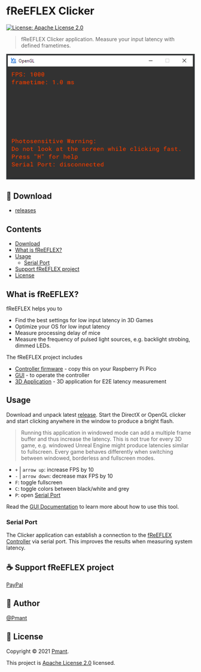 # fReEFLEX Clicker
[![License: Apache License 2.0](https://img.shields.io/badge/License-Apache%20License%202.0-yellow.svg)](LICENSE)

> fReEFLEX Clicker application. Measure your input latency with defined frametimes.

![](doc/window.png?raw=true "Clicker Window")

## 📁 Download
- [releases](https://github.com/fReEFLEX/fReEFLEX-clicker/releases)

## Contents
- [Download](#-download)
- [What is fReEFLEX?](#what-is-freeflex)
- [Usage](#usage)
    - [Serial Port](#serial-port)
- [Support fReEFLEX project](#-support-freeflex-project)
- [License](#-license)

## What is fReEFLEX?
fReEFLEX helps you to 
- Find the best settings for low input latency in 3D Games
- Optimize your OS for low input latency
- Measure processing delay of mice
- Measure the frequency of pulsed light sources, e.g. backlight strobing, dimmed LEDs.

The fReEFLEX project includes
- [Controller firmware](https://github.com/fReEFLEX/fReEFLEX-controller/releases) - copy this on your Raspberry Pi Pico
- [GUI](https://github.com/fReEFLEX/fReEFLEX-GUI/) - to operate the controller
- [3D Application](https://github.com/fReEFLEX/fReEFLEX-clicker/) - 3D application for E2E latency measurement 

## Usage
Download and unpack latest [release](https://github.com/fReEFLEX/fReEFLEX-clicker/releases). 
Start the DirectX or OpenGL clicker and start clicking anywhere in the window to produce a bright flash. 
>Running this application in windowed mode can add a multiple frame buffer and thus increase the latency.
>This is not true for every 3D game, e.g. windowed Unreal Engine might produce latencies similar to fullscreen. 
>Every game behaves differently when switching between windowed, borderless and fullscreen modes.
   
- `+` | `arrow up`: increase FPS by 10 
- `-` | `arrow down`: decrease max FPS by 10 
- `F`: toggle fullscreen
- `C`: toggle colors between black/white and grey
- `P`: open [Serial Port](#serial-port)

Read the [GUI Documentation](https://github.com/fReEFLEX/fReEFLEX-GUI/) to learn more about how to use this tool.

### Serial Port 
The Clicker application can establish a connection to the [fReEFLEX Controller](https://github.com/fReEFLEX/fReEFLEX-controller/) via serial port. This improves the results when measuring system latency.

## ☕ Support fReEFLEX project

[PayPal](https://paypal.me/Pmant)

## 👤 Author

[@Pmant](https://github.com/Pmant)

## 📝 License

Copyright © 2021 [Pmant](https://github.com/Pmant).

This project is [Apache License 2.0](LICENSE) licensed.



